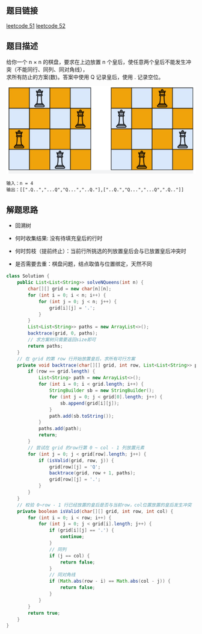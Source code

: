 ## 题目链接

[leetcode 51](https://leetcode.cn/problems/n-queens/)
[leetcode 52](https://leetcode.cn/problems/n-queens-ii/)

## 题目描述

给你一个 n × n 的棋盘，要求在上边放置 n 个皇后，使任意两个皇后不能发生冲突（不能同行、同列、同对角线），  
求所有防止的方案(数)。答案中使用 Q 记录皇后，使用 . 记录空位。

![](https://github.com/RossVermouth/algorithm/blob/main/%E9%99%84%E4%BB%B6/N%E7%9A%87%E5%90%8E.png)
```html
输入：n = 4
输出：[[".Q..","...Q","Q...","..Q."],["..Q.","Q...","...Q",".Q.."]]
```

## 解题思路
- 回溯树

- 何时收集结果: 没有待填充皇后的行时
- 何时剪枝（提前终止）：当前行所挑选的列放置皇后会与已放置皇后冲突时
- 是否需要去重：棋盘问题，结点取值与位置绑定，天然不同

```JAVA
class Solution {
    public List<List<String>> solveNQueens(int n) {
        char[][] grid = new char[n][n];
        for (int i = 0; i < n; i++) {
            for (int j = 0; j < n; j++) {
                grid[i][j] = '.';
            }
        }
        List<List<String>> paths = new ArrayList<>();
        backtrace(grid, 0, paths);
        // 求方案树只需要返回size即可
        return paths;
    }
    // 在 grid 的第 row 行开始放置皇后，求所有可行方案
    private void backtrace(char[][] grid, int row, List<List<String>> paths) {
        if (row == grid.length) {
            List<String> path = new ArrayList<>();
            for (int i = 0; i < grid.length; i++) {
                StringBuilder sb = new StringBuilder();
                for (int j = 0; j < grid[0].length; j++) {
                    sb.append(grid[i][j]);
                }
                path.add(sb.toString());
            }
            paths.add(path);
            return;
        }
        // 尝试在 grid 的row行第 0 ~ col - 1 列放置元素
        for (int j = 0; j < grid[row].length; j++) {
            if (isValid(grid, row, j)) {
                grid[row][j] = 'Q';
                backtrace(grid, row + 1, paths);
                grid[row][j] = '.';
            }
        }
    }
    // 校验 0~row - 1 行已经放置的皇后是否与当前row，col位置放置的皇后发生冲突
    private boolean isValid(char[][] grid, int row, int col) {
        for (int i = 0; i < row; i++) {
            for (int j = 0; j < grid[i].length; j++) {
                if (grid[i][j] == '.') {
                    continue;
                }
                // 同列
                if (j == col) {
                    return false;
                }
                // 同对角线
                if (Math.abs(row - i) == Math.abs(col - j)) {
                    return false;
                }
            }
        }
        return true;
    }
}
```



